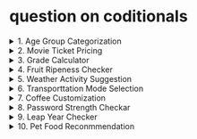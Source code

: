 
# question on coditionals
<details>
<summary>1. Age Group Categorization
</summary>
Classify a person's age group: Child (< 13),Teenager (13-19),Adult (20-59),Senior (60+).
</details>


<details>
<summary>2. Movie Ticket Pricing
</summary>
 Problem: Movie tickets are priced based on age:$12 for adults(18 and over), $8 for children.Everyone gets a $2 discount on Wednesday
</details>

<details>
<summary>3. Grade Calculator
</summary>
 Problem:  Assign a letter grade based on a student's scorce : A(90-100), B(80-89), C(70-79),D(60-69),F (Below 60).
</details>
<details>
<summary>4.  Fruit Ripeness Checker
</summary>
 Problem: Movie tickets are priced based on age: Child (< 13),Teenager (13-19),Adult (20-59),Senior (60+).
</details>
<details>
<summary>5.  Weather Activity Suggestion
</summary>
 Problem: Movie tickets are priced based on age: Child (< 13),Teenager (13-19),Adult (20-59),Senior (60+).
</details>
<details>
<summary>6. Transporttation Mode Selection
</summary>
 Problem: Movie tickets are priced based on age: Child (< 13),Teenager (13-19),Adult (20-59),Senior (60+).
</details>
<details>
<summary>7. Coffee Customization
</summary>
 Problem: Movie tickets are priced based on age: Child (< 13),Teenager (13-19),Adult (20-59),Senior (60+).
</details>
<details>
<summary>8.  Password Strength Checkar
</summary>
 Problem: Movie tickets are priced based on age: Child (< 13),Teenager (13-19),Adult (20-59),Senior (60+).
</details>
<details>
<summary>9. Leap Year Checker
</summary>
 Problem: Movie tickets are priced based on age: Child (< 13),Teenager (13-19),Adult (20-59),Senior (60+).
</details>
<details>
<summary>10. Pet Food Reconmmendation 
</summary>
 Problem: Movie tickets are priced based on age: Child (< 13),Teenager (13-19),Adult (20-59),Senior (60+).
</details>